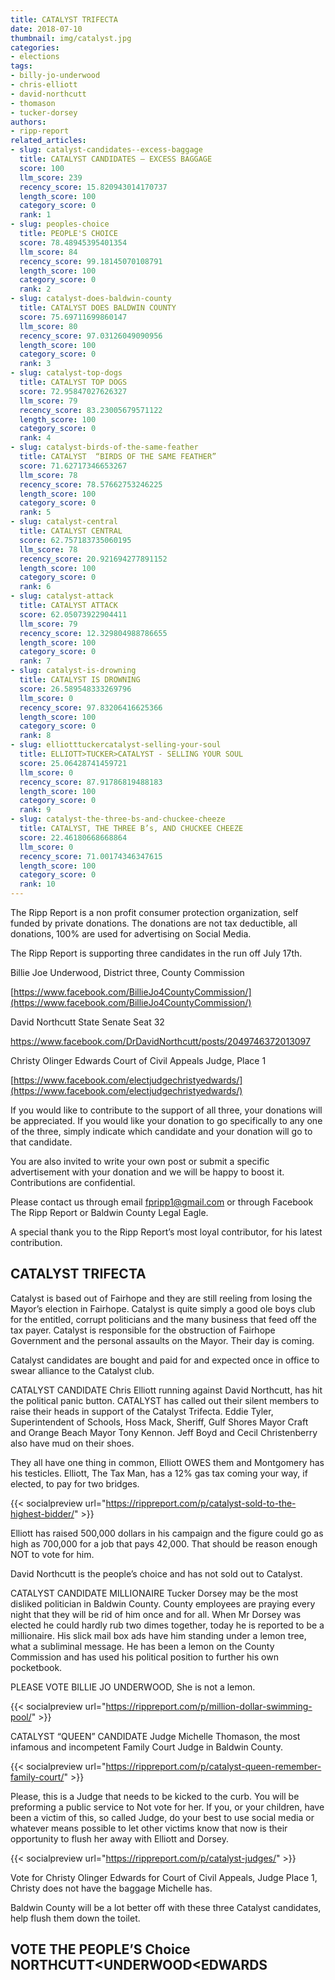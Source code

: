 ```yaml
---
title: CATALYST TRIFECTA
date: 2018-07-10
thumbnail: img/catalyst.jpg
categories:
- elections
tags:
- billy-jo-underwood
- chris-elliott
- david-northcutt
- thomason
- tucker-dorsey
authors:
- ripp-report
related_articles:
- slug: catalyst-candidates-⁠-excess-baggage
  title: CATALYST CANDIDATES ⁠— EXCESS BAGGAGE
  score: 100
  llm_score: 239
  recency_score: 15.820943014170737
  length_score: 100
  category_score: 0
  rank: 1
- slug: peoples-choice
  title: PEOPLE'S CHOICE
  score: 78.48945395401354
  llm_score: 84
  recency_score: 99.18145070108791
  length_score: 100
  category_score: 0
  rank: 2
- slug: catalyst-does-baldwin-county
  title: CATALYST DOES BALDWIN COUNTY
  score: 75.69711699860147
  llm_score: 80
  recency_score: 97.03126049090956
  length_score: 100
  category_score: 0
  rank: 3
- slug: catalyst-top-dogs
  title: CATALYST TOP DOGS
  score: 72.95847027626327
  llm_score: 79
  recency_score: 83.23005679571122
  length_score: 100
  category_score: 0
  rank: 4
- slug: catalyst-birds-of-the-same-feather
  title: CATALYST  “BIRDS OF THE SAME FEATHER”
  score: 71.62717346653267
  llm_score: 78
  recency_score: 78.57662753246225
  length_score: 100
  category_score: 0
  rank: 5
- slug: catalyst-central
  title: CATALYST CENTRAL
  score: 62.757183735060195
  llm_score: 78
  recency_score: 20.921694277891152
  length_score: 100
  category_score: 0
  rank: 6
- slug: catalyst-attack
  title: CATALYST ATTACK
  score: 62.05073922904411
  llm_score: 79
  recency_score: 12.329804988786655
  length_score: 100
  category_score: 0
  rank: 7
- slug: catalyst-is-drowning
  title: CATALYST IS DROWNING
  score: 26.589548333269796
  llm_score: 0
  recency_score: 97.83206416625366
  length_score: 100
  category_score: 0
  rank: 8
- slug: elliotttuckercatalyst-selling-your-soul
  title: ELLIOTT>TUCKER>CATALYST - SELLING YOUR SOUL
  score: 25.06428741459721
  llm_score: 0
  recency_score: 87.91786819488183
  length_score: 100
  category_score: 0
  rank: 9
- slug: catalyst-the-three-bs-and-chuckee-cheeze
  title: CATALYST, THE THREE B’s, AND CHUCKEE CHEEZE
  score: 22.46180668668864
  llm_score: 0
  recency_score: 71.00174346347615
  length_score: 100
  category_score: 0
  rank: 10
---
```

The Ripp Report is a non profit consumer protection organization, self funded by private donations. The donations are not tax deductible, all donations, 100% are used for advertising on Social Media.

The Ripp Report is supporting three candidates in the run off July 17th.

Billie Joe Underwood, District three, County Commission

[https://www.facebook.com/BillieJo4CountyCommission/](https://www.facebook.com/BillieJo4CountyCommission/)

David Northcutt State Senate Seat 32

https://www.facebook.com/DrDavidNorthcutt/posts/2049746372013097

Christy Olinger Edwards Court of Civil Appeals Judge, Place 1

[https://www.facebook.com/electjudgechristyedwards/](https://www.facebook.com/electjudgechristyedwards/)

If you would like to contribute to the support of all three, your donations will be appreciated. If you would like your donation to go specifically to any one of the three, simply indicate which candidate and your donation will go to that candidate.

You are also invited to write your own post or submit a specific advertisement with your donation and we will be happy to boost it. Contributions are confidential.

Please contact us through email fpripp1@gmail.com or through Facebook The Ripp Report or Baldwin County Legal Eagle.

A special thank you to the Ripp Report’s most loyal contributor, for his latest contribution.

## CATALYST TRIFECTA

Catalyst is based out of Fairhope and they are still reeling from losing the Mayor’s election in Fairhope. Catalyst is quite simply a good ole boys club for the entitled, corrupt politicians and the many business that feed off the tax payer. Catalyst is responsible for the obstruction of Fairhope Government and the personal assaults on the Mayor. Their day is coming.

Catalyst candidates are bought and paid for and expected once in office to swear alliance to the Catalyst club.

CATALYST CANDIDATE Chris Elliott running against David Northcutt, has hit the political panic button. CATALYST has called out their silent members to raise their heads in support of the Catalyst Trifecta. Eddie Tyler, Superintendent of Schools, Hoss Mack, Sheriff, Gulf Shores Mayor Craft and Orange Beach Mayor Tony Kennon. Jeff Boyd and Cecil Christenberry also have mud on their shoes.

They all have one thing in common, Elliott OWES them and Montgomery has his testicles. Elliott, The Tax Man, has a 12% gas tax coming your way, if elected, to pay for two bridges.

{{< socialpreview url="https://rippreport.com/p/catalyst-sold-to-the-highest-bidder/" >}}

Elliott has raised 500,000 dollars in his campaign and the figure could go as high as 700,000 for a job that pays 42,000. That should be reason enough NOT to vote for him.

David Northcutt is the people’s choice and has not sold out to Catalyst.

CATALYST CANDIDATE MILLIONAIRE Tucker Dorsey may be the most disliked politician in Baldwin County. County employees are praying every night that they will be rid of him once and for all. When Mr Dorsey was elected he could hardly rub two dimes together, today he is reported to be a millionaire. His slick mail box ads have him standing under a lemon tree, what a subliminal message. He has been a lemon on the County Commission and has used his political position to further his own pocketbook.

PLEASE VOTE BILLIE JO UNDERWOOD, She is not a lemon.

{{< socialpreview url="https://rippreport.com/p/million-dollar-swimming-pool/" >}}

CATALYST “QUEEN” CANDIDATE Judge Michelle Thomason, the most infamous and incompetent Family Court Judge in Baldwin County.

{{< socialpreview url="https://rippreport.com/p/catalyst-queen-remember-family-court/" >}}

Please, this is a Judge that needs to be kicked to the curb. You will be preforming a public service to Not vote for her. If you, or your children, have been a victim of this, so called Judge, do your best to use social media or whatever means possible to let other victims know that now is their opportunity to flush her away with Elliott and Dorsey.

{{< socialpreview url="https://rippreport.com/p/catalyst-judges/" >}}

Vote for Christy Olinger Edwards for Court of Civil Appeals, Judge Place 1, Christy does not have the baggage Michelle has.

Baldwin County will be a lot better off with these three Catalyst candidates, help flush them down the toilet.

## VOTE THE PEOPLE’S Choice NORTHCUTT<UNDERWOOD<EDWARDS
